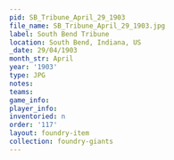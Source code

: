 ```yaml
---
pid: SB_Tribune_April_29_1903
file_name: SB_Tribune_April_29_1903.jpg
label: South Bend Tribune
location: South Bend, Indiana, US
_date: 29/04/1903
month_str: April
year: '1903'
type: JPG
notes: 
teams: 
game_info: 
player_info: 
inventoried: n
order: '117'
layout: foundry-item
collection: foundry-giants
---
```

